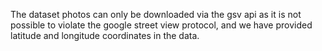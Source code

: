 The dataset photos can only be downloaded via the gsv api as it is not possible to violate the google street view protocol, and we have provided latitude and longitude coordinates in the data.